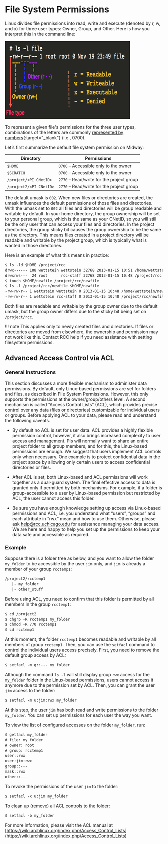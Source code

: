 # File System Permissions

Linux divides file permissions into read, write and execute (denoted by r, w, and x) for three user types: Owner, Group, and Other. Here is how you interpret this in the command line:

<img src="../img/Files-permissions-and-ownership-basics-in-Linux.png" width="400" height="250" />

To represent a given file's permissions for the three user types, combinations of the letters are commonly [represented by numbers](https://www.guru99.com/file-permissions.html#absolute_mode_in_linux){:target="_blank"} (i.e., 0700).  

Let’s first summarize the default file system permission on Midway:

| Directory | Permissions |
| --------- | ----------- |
| `$HOME`| `0700` – Accessible only to the owner|
| `$SCRATCH`| `0700` – Accessible only to the owner|
| `/project/<PI CNetID>`| `2770` – Read/write for the project group|
| `/project2/<PI CNetID>`| `2770` – Read/write for the project group|

The default umask is `002`. When new files or directories are created, the umask
influences the default permissions of those files and directories.  With the
umask set to `002` all files and directories will be group readable and
writable by default. In your home directory, the group ownership will be set
to your personal group, which is the same as your CNetID, so you will still
be the only user that can access your files and directories. In the project
directories, the group sticky bit causes the group ownership to be the same
as the directory. This means files created in a project directory will be
readable and writable by the project group, which is typically what is wanted
in those directories.

Here is an example of what this means in practice:

```default
$ ls -ld $HOME /project/rcc
drwx------ 108 wettstein wettstein 32768 2013-01-15 10:51 /home/wettstein
drwxrws---  24 root      rcc-staff 32768 2013-01-15 10:48 /project/rcc
$ touch $HOME/newfile /project/rcc/newfile
$ ls -l /project/rcc/newfile $HOME/newfile
-rw-rw-r-- 1 wettstein wettstein 0 2013-01-15 10:48 /home/wettstein/newfile
-rw-rw-r-- 1 wettstein rcc-staff 0 2013-01-15 10:48 /project/rcc/newfile
```

Both files are readable and writable by the group owner due to the default
umask, but the group owner differs due to the sticky bit being set on
`/project/rcc`.  

!!! note
      This applies only to newly created files and directories. If files or directories are moved from elsewhere, the ownership and permission may not work like this. Contact RCC help if you need assistance with setting filesystem permissions.
   
   
## Advanced Access Control via ACL

### General Instructions

This section discusses a more flexible mechanism to administer data permissions. By default, only Linux-based permissions are set for folders and files, as described in File System Permissions. However, this only supports the permissions at the owner/group/others level. A second mechanism is called “Access Control Lists” (ACL), which provides precise control over any data (files or directories) customizable for individual users or groups. Before applying ACL to your data, please read and understand the following caveats.


* By default no ACL is set for user data. ACL provides a highly flexible permission control, however, it also brings increased complexity to user access and management. PIs will normally want to share an entire project folder to all group members, and for this, the Linux-based permissions are enough. We suggest that users implement ACL controls only when necessary. One example is to protect confidential data in the project space by allowing only certain users to access confidential directories or files.


* After ACL is set, both Linux-based and ACL permissions will work together as a dual-guard system. The final effective access to data is granted only if permitted by both mechanisms. For example, if a folder is group-accessible to a user by Linux-based permission but restricted by ACL, the user cannot access this folder.


* Be sure you have enough knowledge setting up access via Linux-based permissions and ACL, i.e. you understand what “users”, “groups” and each attribute in “rwx” mean and how to use them. Otherwise, please ask [help@rcc.uchicago.edu](mailto:help@rcc.uchicago.edu) for assistance managing your data access. We are here and happy to help you set up the permissions to keep your data safe and accessible as required.

### Example

Suppose there is a folder tree as below, and you want to allow the folder `my_folder` to be accessible by the user `jim` only,
and `jim` is already a member of your group `rcctemp1`:

```default
/project2/rcctemp1
   |- my_folder
   |- other_stuff
```

Before using ACL, you need to confirm that this folder is permitted by all members in the group `rcctemp1`:

```default
$ cd /project2
$ chgrp -R rcctemp1 my_folder
$ chmod -R 770 rcctemp1
$ cd rcctemp1
```

At this moment, the folder `rcctemp1` becomes readable and writable by all members of group `rcctemp1`. Then, you can use
the `setfacl` command to control the individual users access precisely. First, you need to remove the default group
access by ACL:

```default
$ setfacl -m g::--- my_folder
```

Although the command `ls -l` will still display group `rwx` access for the `my_folder` folder in the Linux-based permissions,
users cannot access it anymore due to the permission set by ACL. Then, you can grant the user `jim` access to the folder:

```default
$ setfacl -m u:jim:rwx my_folder
```

At this step, the user `jim` has both read and write permissions to the folder `my_folder`. You can set up permissions for
each user the way you want.

To view the list of configured accesses on the folder `my_folder`, run:

```default
$ getfacl my_folder
# file: my_folder
# owner: root
# group: rcctemp1
user::rwx
user:jim:rwx
group::---
mask::rwx
other::---
```

To revoke the permissions of the user `jim` to the folder:

```default
$ setfacl -x u:jim my_folder
```

To clean up (remove) all ACL controls to the folder:

```default
$ setfacl -b my_folder
```

For more information, please visit the ACL manual at [https://wiki.archlinux.org/index.php/Access_Control_Lists](https://wiki.archlinux.org/index.php/Access_Control_Lists)
